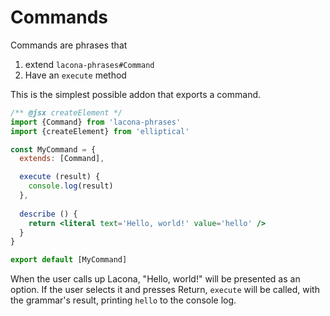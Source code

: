 # Commands

Commands are phrases that

1. extend `lacona-phrases#Command`
2. Have an `execute` method

This is the simplest possible addon that exports a command.

```jsx
/** @jsx createElement */
import {Command} from 'lacona-phrases'
import {createElement} from 'elliptical'

const MyCommand = {
  extends: [Command],

  execute (result) {
    console.log(result)
  },
  
  describe () {
    return <literal text='Hello, world!' value='hello' />
  }
}

export default [MyCommand]
```

When the user calls up Lacona, "Hello, world!" will be presented as an option.
If the user selects it and presses Return, `execute` will be called, with the
grammar's result, printing `hello` to the console log.
